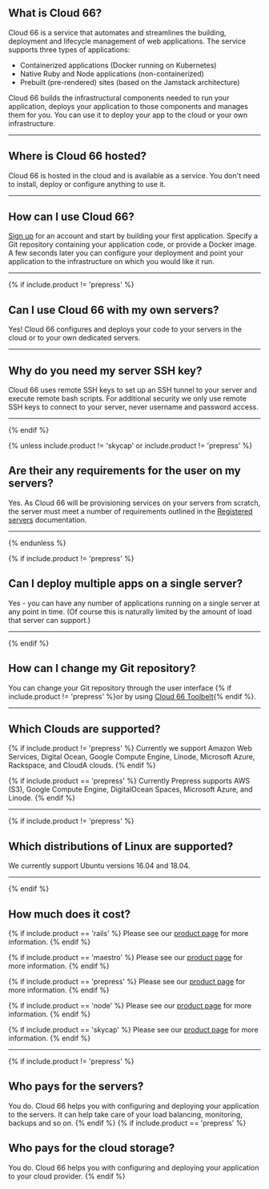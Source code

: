 
## What is Cloud 66?

Cloud 66 is a service that automates and streamlines the building, deployment and lifecycle management of web applications. The service supports three types of applications:

* Containerized applications (Docker running on Kubernetes)
* Native Ruby and Node applications (non-containerized)
* Prebuilt (pre-rendered) sites (based on the Jamstack architecture)

Cloud 66 builds the infrastructural components needed to run your application, deploys your application to those components and manages them for you. You can use it to deploy your app to the cloud or your own infrastructure.

* * *

## Where is Cloud 66 hosted?

Cloud 66 is hosted in the cloud and is available as a service. You don't need to install, deploy or configure anything to use it.

* * *


## How can I use Cloud 66?

[Sign up](http://app.cloud66.com/users/sign_up) for an account and start by building your first application. Specify a Git repository containing your application code, or provide a Docker image. A few seconds later you can configure your deployment and point your application to the infrastructure on which you would like it run.

* * *

{% if include.product != 'prepress' %}
## Can I use Cloud 66 with my own servers?

Yes! Cloud 66 configures and deploys your code to your servers in the cloud or to your own dedicated servers.

* * *


## Why do you need my server SSH key?

Cloud 66 uses remote SSH keys to set up an SSH tunnel to your server and execute remote bash scripts. For additional security we only use remote SSH keys to connect to your server, never username and password access.

* * *

{% endif %}

{% unless include.product != 'skycap' or include.product != 'prepress'  %}
## Are their any requirements for the user on my servers?

Yes. As Cloud 66 will be provisioning services on your servers from scratch, the server must meet a number of requirements outlined in the [Registered servers](/{{page.collection}}/how-to-guides/deployment/registered-servers.html) documentation.

* * *

{% endunless %}

{% if include.product != 'prepress' %}
## Can I deploy multiple apps on a single server?

Yes - you can have any number of applications running on a single server at any point in time. (Of course this is naturally limited by the amount of load that server can support.)

* * *

{% endif %}

## How can I change my Git repository?

You can change your Git repository through the user interface {% if include.product != 'prepress' %}or by using [Cloud 66 Toolbelt](/{{page.collection}}/quickstarts/using-cloud66-toolbelt.html){% endif %}.

* * *

## Which Clouds are supported?

{% if include.product != 'prepress' %}
Currently we support Amazon Web Services, Digital Ocean, Google Compute Engine, Linode, Microsoft Azure, Rackspace, and CloudA clouds.
{% endif %}

{% if include.product == 'prepress' %}
Currently Prepress supports AWS (S3), Google Compute Engine, DigitalOcean Spaces, Microsoft Azure, and Linode.
{% endif %}
* * *


{% if include.product != 'prepress' %}
## Which distributions of Linux are supported?

We currently support Ubuntu versions 16.04 and 18.04.

* * *
{% endif %}

## How much does it cost?

{% if include.product == 'rails' %}
Please see our [product page](https://www.cloud66.com/rails) for more information.
{% endif %}

{% if include.product == 'maestro' %}
Please see our [product page](https://www.cloud66.com/containers/maestro) for more information.
{% endif %}

{% if include.product == 'prepress' %}
Please see our [product page](https://www.cloud66.com/frameworks/jamstack) for more information.
{% endif %}

{% if include.product == 'node' %}
Please see our [product page](https://www.cloud66.com/node) for more information.
{% endif %}

{% if include.product == 'skycap' %}
Please see our [product page](https://www.cloud66.com/containers/skycap) for more information.
{% endif %}

* * *

{% if include.product != 'prepress' %}
## Who pays for the servers?

You do. Cloud 66 helps you with configuring and deploying your application to the servers. It can help take care of your load balancing, monitoring, backups and so on.
{% endif %}
{% if include.product == 'prepress' %}
## Who pays for the cloud storage?
You do. Cloud 66 helps you with configuring and deploying your application to your cloud provider.
{% endif %}

